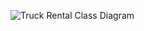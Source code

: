 ![Truck Rental Class Diagram](https://github.com/Asimbong/truckrentalsystem/assets/101199833/e1f019ba-5177-43d3-be09-35191595d45a)
